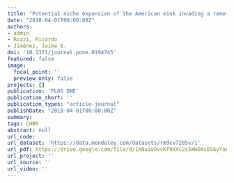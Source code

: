 ```yaml
---
title: "Potential niche expansion of the American mink invading a remote island free of native-predatory mammals"
date: "2018-04-01T00:00:00Z"
authors:
- admin
- Rozzi, Ricardo
- Jiménez, Jaime E.
doi: '10.1371/journal.pone.0194745'
featured: false
image:
  focal_point: ''
  preview_only: false
projects: []
publication: 'PLOS ONE'
publication_short: ''
publication_types: "article-journal"
publishDate: "2018-04-01T00:00:00Z"
summary: 
tags: CHBR
abstract: null
url_code: 
url_dataset: 'https://data.mendeley.com/datasets/rm9cv7285v/1'
url_pdf: https://drive.google.com/file/d/1kNaioOvvKf9XXc2s5WHOAc6S6yYaBxwk/view?usp=drive_open
url_project: ''
url_source: ''
url_video: ''
---
```



